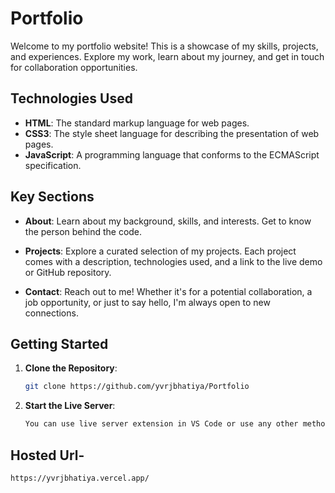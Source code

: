 # Portfolio

Welcome to my portfolio website! This is a showcase of my skills, projects, and experiences. Explore my work, learn about my journey, and get in touch for collaboration opportunities.

## Technologies Used

- **HTML**: The standard markup language for web pages.
- **CSS3**: The style sheet language for describing the presentation of web pages.
- **JavaScript**: A programming language that conforms to the ECMAScript specification.


## Key Sections

- **About**: Learn about my background, skills, and interests. Get to know the person behind the code.

- **Projects**: Explore a curated selection of my projects. Each project comes with a description, technologies used, and a link to the live demo or GitHub repository.

- **Contact**: Reach out to me! Whether it's for a potential collaboration, a job opportunity, or just to say hello, I'm always open to new connections.



## Getting Started

1. **Clone the Repository**:

   ```bash
   git clone https://github.com/yvrjbhatiya/Portfolio

   ```

2. **Start the Live Server**:

   ```bash
   You can use live server extension in VS Code or use any other method to run the website.
   ```


## Hosted Url- 

   ```
   https://yvrjbhatiya.vercel.app/
   ```